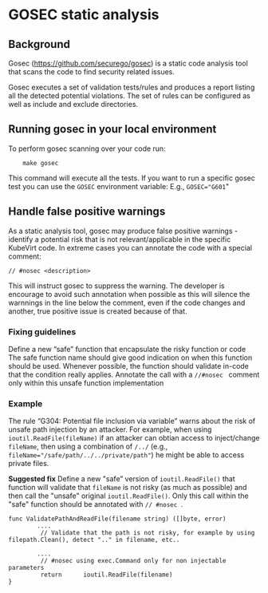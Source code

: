 # GOSEC static analysis 
## Background
Gosec (https://github.com/securego/gosec) is a static code analysis tool that scans the code to find security related issues.

Gosec executes a set of validation tests/rules and produces a report listing all the detected potential violations. The set of rules can be configured as well as include and exclude directories. 

## Running gosec in your local environment
To perform gosec scanning over your code run:
```
    make gosec
```
This command will execute all the tests. If you want to run a specific gosec test you can use the `GOSEC` environment variable: E.g.,  `GOSEC="G601`"

## Handle false positive warnings
As a static analysis tool, gosec may produce false positive warnings - identify a potential risk that is not relevant/applicable in the specific KubeVirt code. 
In extreme cases you can annotate the code with a special comment:
```
// #nosec <description>
```
This will instruct gosec to suppress the warning.
The developer is encourage to avoid such annotation when possible as this will silence the warnnings in the line below the comment, even if the code changes and another, true positive issue is created because of that.

### Fixing guidelines
Define a new “safe” function that encapsulate the risky function or code
The safe function name should give good indication on when this function should be used. Whenever possible, the function should validate in-code that the condition really applies.
Annotate the call with a `//#nosec ` comment only within this unsafe function implementation

### Example  
The rule “G304: Potential file inclusion via variable” warns about the risk of unsafe path injection by an attacker. For example, when using `ioutil.ReadFile(fileName)` if an attacker can obtian access to inject/change `fileName`, then using a combination of `/../` (e.g., `fileName="/safe/path/../../private/path"`) he might be able to access private files.

**Suggested fix** 
Define a new "safe” version of `ioutil.ReadFile()` that function will validate that `fileName` is not risky (as much as possible) and then call the "unsafe" original `ioutil.ReadFile()`. Only this call within the "safe" function should be annotated with `// #nosec `.

```
func ValidatePathAndReadFile(filename string) ([]byte, error)
		....
	 	 // Validate that the path is not risky, for example by using filepath.Clean(), detect ".." in filename, etc..
		
		....
    	 // #nosec using exec.Command only for non injectable parameters
		 return		 ioutil.ReadFile(filename)
}
```
